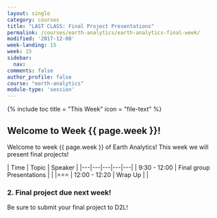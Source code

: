 ```yaml
---
layout: single
category: courses
title: "LAST CLASS: Final Project Presentations"
permalink: /courses/earth-analytics/earth-analytics-final-week/
modified: '2017-12-08'
week-landing: 15
week: 15
sidebar:
  nav:
comments: false
author_profile: false
course: "earth-analytics"
module-type: 'session'
---
```



{% include toc title = "This Week" icon = "file-text" %}

<div class="notice--info" markdown="1">

## <i class="fa fa-ship" aria-hidden="true"></i> Welcome to Week {{ page.week }}!

Welcome to week {{ page.week }} of Earth Analytics! This week we will present
final projects!

</div>

|  Time | Topic   | Speaker   |
|---|---|---|---|---|
| 9:30 - 12:00  | Final group Presentations   |   |
|===
| 12:00 - 12:20  | Wrap Up |   |


### 2. Final project due next week!

Be sure to submit your final project to D2L!

